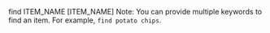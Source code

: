 <!-- markdownlint-disable-file first-line-h1 -->
find ITEM_NAME [ITEM_NAME]
Note: You can provide multiple keywords to find an item. For example, `find potato chips`.
